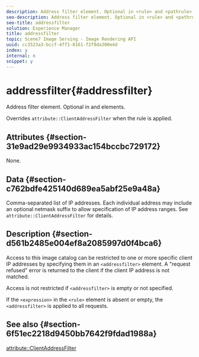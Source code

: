 ```yaml
---
description: Address filter element. Optional in <rule> and <pathrule> elements.
seo-description: Address filter element. Optional in <rule> and <pathrule> elements.
seo-title: addressfilter
solution: Experience Manager
title: addressfilter
topic: Scene7 Image Serving - Image Rendering API
uuid: cc3523a3-bccf-4ff1-8161-f2f9da300e4d
index: y
internal: n
snippet: y
---
```


# addressfilter{#addressfilter}

Address filter element. Optional in <rule> and <pathrule> elements.

Overrides `attribute::ClientAddressFilter` when the rule is applied.

## Attributes {#section-31e9ad29e9934933ac154bccbc729172}

None.

## Data {#section-c762bdfe425140d689ea5abf25e9a48a}

Comma-separated list of IP addresses. Each individual address may include an optional netmask suffix to allow specification of IP address ranges. See `attribute::ClientAddressFilter` for details.

## Description {#section-d561b2485e004ef8a2085997d0f4bca6}

Access to this image catalog can be restricted to one or more specific client IP addresses by specifying them in an `<addressfilter>` element. A "request refused" error is returned to the client if the client IP address is not matched.

Access is not restricted if `<addressfilter>` is empty or not specified.

If the `<expression>` in the `<rule>` element is absent or empty, the `<addressfilter>` is applied to all requests.

## See also {#section-6f51ec2218d9450bb7642f9fdad1988a}

[attribute::ClientAddressFilter](../../../../../is_api/image_catalog/image-serving-api-ref/c-image-catalog-reference/c-attributes-reference/r-clientaddressfilter.md#reference-7000c1f77b134462a1f06b733f29ba68) 
